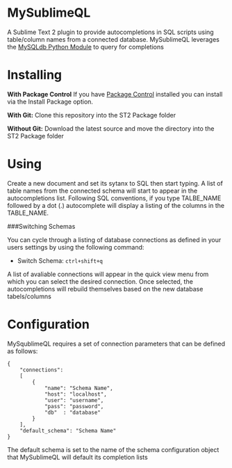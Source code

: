 MySublimeQL
===========

A Sublime Text 2 plugin to provide autocompletions in SQL scripts using table/column names from a connected database. MySublimeQL leverages the [MySQLdb Python Module](https://github.com/farcepest/MySQLdb1) to query for completions

Installing
==========
**With Package Control** If you have [Package Control](http://wbond.net/sublime_packages/package_control) installed you can install via the Install Package option.

**With Git:** Clone this repository into the ST2 Package folder

**Without Git:** Download the latest source and move the directory into the ST2 Package folder

Using
=====

Create a new document and set its sytanx to SQL then start typing. A list of table names from the connected schema will start to appear in the autocompletions list. Following SQL conventions, if you type TALBE_NAME followed by a dot (.) autocomplete will display a listing of the columns in the TABLE_NAME.

###Switching Schemas

You can cycle through a listing of database connections as defined in your users settings by using the following command:

* Switch Schema: `ctrl+shift+q`

A list of avaliable connections will appear in the quick view menu from which you can select the desired connection. Once selected, the autocompletions will rebuild themselves based on the new database tabels/columns

Configuration
=============

MySqublimeQL requires a set of connection parameters that can be defined as follows:

	{
		"connections":
		[
			{
				"name": "Schema Name",
				"host": "localhost",
				"user": "username",
				"pass": "password",
				"db"  : "database"
			}
		],
		"default_schema": "Schema Name"
	}

The default schema is set to the name of the schema configuration object that MySublimeQL will default its completion lists
